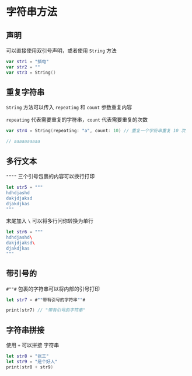 # 字符串方法

## 声明

可以直接使用双引号声明，或者使用 `String` 方法

```swift
var str1 = "插电"
var str2 = ""
var str3 = String()
```

## 重复字符串

`String` 方法可以传入 `repeating` 和 `count` 参数重复内容

`repeating` 代表需要重复的字符串，`count` 代表需要重复的次数

```swift
var str4 = String(repeating: "a", count: 10) // 重复一个字符串重复 10 次

// aaaaaaaaaa
```

## 多行文本

`""""` 三个引号包裹的内容可以换行打印

```swift
let str5 = """
hdhdjashd
dakjdjaksd
djakdjkas
"""
```

末尾加入 `\` 可以将多行问你转换为单行

```swift
let str6 = """
hdhdjashd\
dakjdjaksd\
djakdjkas
"""
```

## 带引号的

`#""#` 包裹的字符串可以将内部的引号打印

```swift
let str7 = #""带有引号的字符串""#

print(str7) // "带有引号的字符串"
```

## 字符串拼接

使用 `+` 可以拼接 字符串

```swift
let str8 = "张三"
let str9 = "是个好人"
print(str8 + str9)
```
